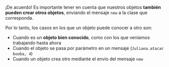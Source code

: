 ¡De acuerdo! Es importante tener en cuenta que nuestros objetos **también pueden crear otros objetos**, enviando el mensaje `new` a la clase que corresponda.

Por lo tanto, los casos en los que un objeto puede conocer a otro son:

* Cuando es un **objeto bien conocido**, como con los que veníamos trabajando hasta ahora
* Cuando el objeto se pasa por parámetro en un mensaje (`Juliana.atacar bouba, 4`)
* Cuando un objeto crea otro mediante el envío del mensaje `new`
